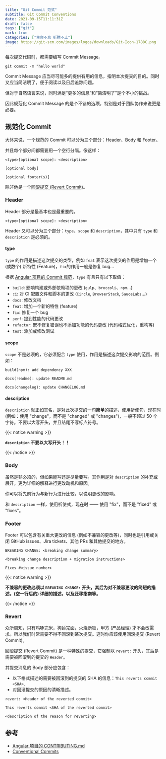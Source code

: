 ```yaml
---
title: "Git Commit 范式"
subtitle: Git Commit Conventions
date: 2021-09-15T11:11:31Z
draft: false
tags: ["git"]
mark: true
categories: ["生命不息 折腾不止"]
image: https://git-scm.com/images/logos/downloads/Git-Icon-1788C.png
---
```


<!--
![](https://mogeko.github.io/blog-images/r/086/)
{{< spoiler >}}{{< /spoiler >}}
&emsp;&emsp;
 -->

每次提交代码时，都需要编写 Commit Message。

```shell
git commit -m "hello world"
```

Commit Message 应当尽可能多的提供有用的信息，指明本次提交的目的。同时又应当简洁明了，便于阅读以及日后追踪问题。

但对于自然语言来说，同时满足“更多的信息”和“简洁明了”是个不小的挑战。

因此规范化 Commit Message 的是个不错的选项，特别是对于团队协作来说更是必要。

## 规范化 Commit

大体来说，一个规范的 Commit 可以分为三个部分：Header、Body 和 Footer。

并且每个部分间都需要用一个空行分隔。像这样：

```plaintext
<type>[optional scope]: <description>

[optional body]

[optional footer(s)]
```

除非他是一个[回滚提交 (Revert Commit)](#revert)。

### Header

Header 部分是最基本也是最重要的。

```plaintext
<type>[optional scope]: <description>
```

Header 又可以分为三个部分：`type`、`scope` 和 `description`，其中只有 `type` 和 `description` 是必须的。

#### type

`type` 的作用是描述这次提交的类型，例如 `feat` 表示这次提交的作用是增加一个 (或数个) 新特性 (Feature)，`fix`的作用一般是修复 bug...

根据 [Angular 项目的 Commit 规范](https://github.com/angular/angular/blob/master/CONTRIBUTING.md)，`type` 有且只有以下取值：

- `build`: 影响构建或外部依赖项的更改 (`gulp`、`broccoli`、`npm`...)
- `ci`: 对 CI 配置文件和脚本的更改 (`Circle`, `BrowserStack`, `SauceLabs`...)
- `docs`: 修改文档
- `feat`: 增加一个新的特性 (feature)
- `fix`: 修复一个 bug
- `perf`: 提到性能的代码更改
- `refactor`: 既不修复错误也不添加功能的代码更改 (代码格式优化，重构等)
- `test`: 添加或修改测试

#### scope

`scope` 不是必须的，它必须配合 `type` 使用，作用是描述这次提交影响的范围。例如：

```plaintext
build(npm): add dependency XXX
```

```plaintext
docs(readme): update README.md
```

```plaintext
docs(changelog): update CHANGELOG.md
```

#### description

`description` 就正如其名，是对此次提交的一句**简单**的描述，使用祈使句，现在时 (例如：使用 "change"，而不是 "changed" 或 "changes")，一般不超过 50 个字符。不要以大写开头，并且结尾不写标点符号。

{{< notice warning >}}

**`description` 不要以大写开头！！**

{{< /notice >}}

### Body

虽然是非必须的，但如果能写还是尽量要写。其作用是对 `description` 的补充或展开，更为详细的解释进行更改动机和原因。

你可以将先前行为与新行为进行比较，以说明更改的影响。

和 `description` 一样，使用祈使式，现在时 —— 使用 "fix"，而不是 "fixed" 或 "fixes"。

### Footer

Footer 可以包含有关重大更改的信息 (例如不兼容的更改等)，同时也是引用或关闭 GitHub issues、Jira tickets、其他 PRs 和其他提交的地方。

```plaintext
BREAKING CHANGE: <breaking change summary>

<breaking change description + migration instructions>

Fixes #<issue number>
```

{{< notice warning >}}

**不兼容的更改必须以 `BREAKING CHANGE:` 开头，其后为对不兼容更改的简短的描述，(空一行后的) 详细的描述，以及迁移指南等。**

{{< /notice >}}

### Revert

众所周知，只有鸡啄完米，狗舔完面，火烧断锁，甲方 (产品经理) 才不会改需求。所以我们时常需要不得不回滚到某次提交。这时你应该使用回滚提交 (Revert Commit)。

回滚提交 (Revert Commit) 是一种特殊的提交，它强制以 `revert:` 开头，其后是需要被回滚到的提交的 `Header`。

其提交消息的 Body 部分应包含：

- 以下格式描述的需要被回滚到的提交的 SHA 的信息：`This reverts commit <SHA>`,
- 对回滚提交的原因的清晰描述。

```plaintext
revert: <Header of the reverted commit>

This reverts commit <SHA of the reverted commit>

<description of the reason for reverting>
```

## 参考

- [Angular 项目的 CONTRIBUTING.md](https://github.com/angular/angular/blob/master/CONTRIBUTING.md)
- [Conventional Commits](https://www.conventionalcommits.org/en/v1.0.0/)
